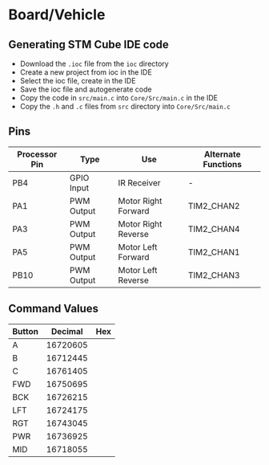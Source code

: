 # Board/Vehicle

## Generating STM Cube IDE code
- Download the `.ioc` file from the `ioc` directory
- Create a new project from ioc in the IDE
- Select the ioc file, create in the IDE
- Save the ioc file and autogenerate code
- Copy the code in `src/main.c` into `Core/Src/main.c` in the IDE
- Copy the `.h` and `.c` files from `src` directory into `Core/Src/main.c`

## Pins
| Processor Pin | Type | Use | Alternate Functions |
| ------------- | ---- |---- | ------------------- |
| PB4 | GPIO Input | IR Receiver | - |
| PA1 | PWM Output | Motor Right Forward | TIM2_CHAN2 |
| PA3 | PWM Output | Motor Right Reverse | TIM2_CHAN4 |
| PA5 | PWM Output | Motor Left Forward | TIM2_CHAN1 |
| PB10 | PWM Output | Motor Left Reverse | TIM2_CHAN3 |

## Command Values
| Button | Decimal | Hex |
| ------ | ------- | --- | 
|    A   | 16720605 |     |
|    B   | 16712445 |     |
|    C   | 16761405 |     |
|  FWD   | 16750695 |     |
|  BCK   | 16726215 |     |
|  LFT   | 16724175 |     |
|  RGT   | 16743045 |     |
|  PWR   | 16736925 |     |
|  MID   | 16718055 |     |
